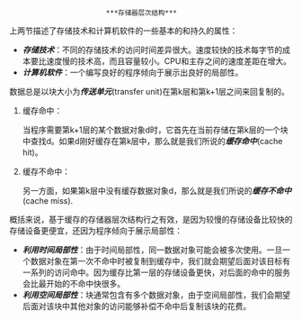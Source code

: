 							***存储器层次结构***



上两节描述了存储技术和计算机软件的一些基本的和持久的属性：

- ***存储技术***：不同的存储技术的访问时间差异很大。速度较快的技术每字节的成本要比速度慢的技术高，而且容量较小。CPU和主存之间的速度差距在增大。
- ***计算机软件***：一个编写良好的程序倾向于展示出良好的局部性。

数据总是以块大小为***传送单元***(transfer unit)在第k层和第k+1层之间来回复制的。



1) 缓存命中：

   当程序需要第k+1层的某个数据对象d时，它首先在当前存储在第k层的一个块中查找d。如果d刚好缓存在第k层中，那么就是我们所说的***缓存命中***(cache hit)。

2) 缓存不命中：

   另一方面，如果第k层中没有缓存数据对象d，那么就是我们所说的***缓存不命中***(cache miss).



概括来说，基于缓存的存储器层次结构行之有效，是因为较慢的存储设备比较快的存储设备更便宜，还因为程序倾向于展示局部性：

- ***利用时间局部性***：由于时间局部性，同一数据对象可能会被多次使用。一旦一个数据对象在第一次不命中时被复制到缓存中，我们就会期望后面对该目标有一系列的访问命中。因为缓存比第一层的存储设备更快，对后面的命中的服务会比最开始的不命中快很多。
- ***利用空间局部性***：块通常包含有多个数据对象，由于空间局部性，我们会期望后面对该块中其他对象的访问能够补偿不命中后复制该块的花费。

